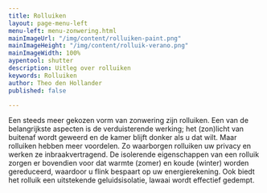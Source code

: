 ```yaml
---
title: Rolluiken
layout: page-menu-left
menu-left: menu-zonwering.html
mainImageUrl: "/img/content/rolluiken-paint.png"
mainImageHeight: "/img/content/rolluik-verano.png"
mainImageWidth: 100%
aypentool: shutter
description: Uitleg over rolluiken
keywords: Rolluiken
author: Theo den Hollander
published: false

---
```

Een steeds meer gekozen vorm van zonwering zijn rolluiken. Een van de belangrijkste aspecten is de verduisterende werking; het (zon)licht van buitenaf wordt geweerd en de kamer blijft donker als u dat wilt. Maar rolluiken hebben meer voordelen. Zo waarborgen rolluiken uw privacy en werken ze inbraakvertragend. De isolerende eigenschappen van een rolluik zorgen er bovendien voor dat warmte (zomer) en koude (winter) worden gereduceerd, waardoor u flink bespaart op uw energierekening. Ook biedt het rolluik een uitstekende geluidsisolatie, lawaai wordt effectief gedempt.